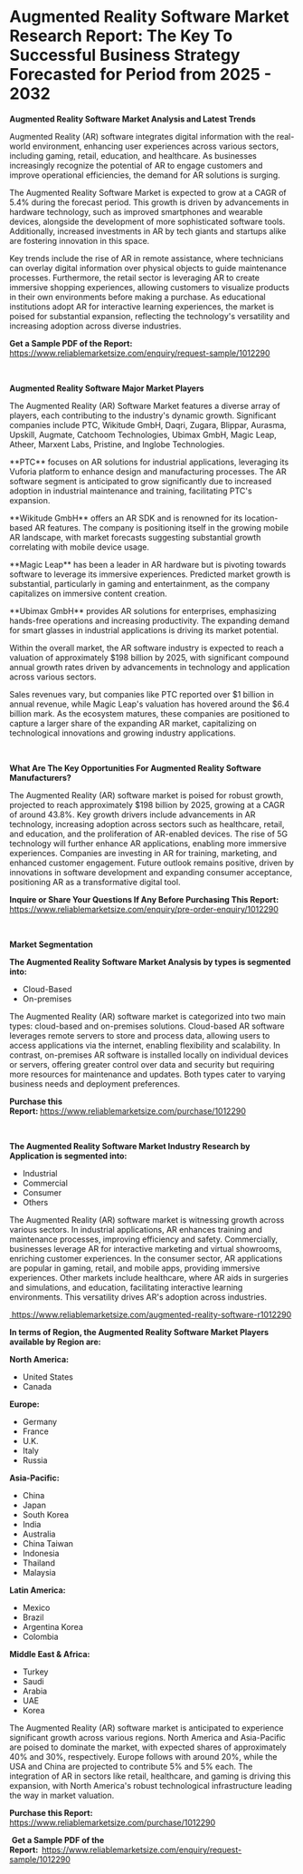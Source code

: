 <p><h1>Augmented Reality Software Market Research Report: The Key To Successful Business Strategy Forecasted for Period from 2025 - 2032</h1></p><p><strong>Augmented Reality Software Market Analysis and Latest Trends</strong></p>
<p><p>Augmented Reality (AR) software integrates digital information with the real-world environment, enhancing user experiences across various sectors, including gaming, retail, education, and healthcare. As businesses increasingly recognize the potential of AR to engage customers and improve operational efficiencies, the demand for AR solutions is surging.</p><p>The Augmented Reality Software Market is expected to grow at a CAGR of 5.4% during the forecast period. This growth is driven by advancements in hardware technology, such as improved smartphones and wearable devices, alongside the development of more sophisticated software tools. Additionally, increased investments in AR by tech giants and startups alike are fostering innovation in this space.</p><p>Key trends include the rise of AR in remote assistance, where technicians can overlay digital information over physical objects to guide maintenance processes. Furthermore, the retail sector is leveraging AR to create immersive shopping experiences, allowing customers to visualize products in their own environments before making a purchase. As educational institutions adopt AR for interactive learning experiences, the market is poised for substantial expansion, reflecting the technology's versatility and increasing adoption across diverse industries.</p></p>
<p><strong>Get a Sample PDF of the Report:&nbsp;</strong> <a href="https://www.reliablemarketsize.com/enquiry/request-sample/1012290?utm_campaign=3054&utm_medium=2&utm_source=Github&utm_content=ia&utm_term=16042025&utm_id=augmented-reality-software">https://www.reliablemarketsize.com/enquiry/request-sample/1012290</a></p>
<p>&nbsp;</p>
<p><strong>Augmented Reality Software Major Market Players</strong></p>
<p><p>The Augmented Reality (AR) Software Market features a diverse array of players, each contributing to the industry's dynamic growth. Significant companies include PTC, Wikitude GmbH, Daqri, Zugara, Blippar, Aurasma, Upskill, Augmate, Catchoom Technologies, Ubimax GmbH, Magic Leap, Atheer, Marxent Labs, Pristine, and Inglobe Technologies.</p><p>**PTC** focuses on AR solutions for industrial applications, leveraging its Vuforia platform to enhance design and manufacturing processes. The AR software segment is anticipated to grow significantly due to increased adoption in industrial maintenance and training, facilitating PTC's expansion.</p><p>**Wikitude GmbH** offers an AR SDK and is renowned for its location-based AR features. The company is positioning itself in the growing mobile AR landscape, with market forecasts suggesting substantial growth correlating with mobile device usage.</p><p>**Magic Leap** has been a leader in AR hardware but is pivoting towards software to leverage its immersive experiences. Predicted market growth is substantial, particularly in gaming and entertainment, as the company capitalizes on immersive content creation.</p><p>**Ubimax GmbH** provides AR solutions for enterprises, emphasizing hands-free operations and increasing productivity. The expanding demand for smart glasses in industrial applications is driving its market potential.</p><p>Within the overall market, the AR software industry is expected to reach a valuation of approximately $198 billion by 2025, with significant compound annual growth rates driven by advancements in technology and application across various sectors.</p><p>Sales revenues vary, but companies like PTC reported over $1 billion in annual revenue, while Magic Leap's valuation has hovered around the $6.4 billion mark. As the ecosystem matures, these companies are positioned to capture a larger share of the expanding AR market, capitalizing on technological innovations and growing industry applications.</p></p>
<p>&nbsp;</p>
<p><strong>What Are The Key Opportunities For Augmented Reality Software Manufacturers?</strong></p>
<p><p>The Augmented Reality (AR) software market is poised for robust growth, projected to reach approximately $198 billion by 2025, growing at a CAGR of around 43.8%. Key growth drivers include advancements in AR technology, increasing adoption across sectors such as healthcare, retail, and education, and the proliferation of AR-enabled devices. The rise of 5G technology will further enhance AR applications, enabling more immersive experiences. Companies are investing in AR for training, marketing, and enhanced customer engagement. Future outlook remains positive, driven by innovations in software development and expanding consumer acceptance, positioning AR as a transformative digital tool.</p></p>
<p><strong>Inquire or Share Your Questions If Any Before Purchasing This Report:</strong> <a href="https://www.reliablemarketsize.com/enquiry/pre-order-enquiry/1012290?utm_campaign=3054&utm_medium=2&utm_source=Github&utm_content=ia&utm_term=16042025&utm_id=augmented-reality-software">https://www.reliablemarketsize.com/enquiry/pre-order-enquiry/1012290</a></p>
<p>&nbsp;</p>
<p><strong>Market Segmentation</strong></p>
<p><strong>The Augmented Reality Software Market Analysis by types is segmented into:</strong></p>
<p><ul><li>Cloud-Based</li><li>On-premises</li></ul></p>
<p><p>The Augmented Reality (AR) software market is categorized into two main types: cloud-based and on-premises solutions. Cloud-based AR software leverages remote servers to store and process data, allowing users to access applications via the internet, enabling flexibility and scalability. In contrast, on-premises AR software is installed locally on individual devices or servers, offering greater control over data and security but requiring more resources for maintenance and updates. Both types cater to varying business needs and deployment preferences.</p></p>
<p><strong>Purchase this Report:&nbsp;</strong><a href="https://www.reliablemarketsize.com/purchase/1012290?utm_campaign=3054&utm_medium=2&utm_source=Github&utm_content=ia&utm_term=16042025&utm_id=augmented-reality-software">https://www.reliablemarketsize.com/purchase/1012290</a></p>
<p>&nbsp;</p>
<p><strong>The Augmented Reality Software Market Industry Research by Application is segmented into:</strong></p>
<p><ul><li>Industrial</li><li>Commercial</li><li>Consumer</li><li>Others</li></ul></p>
<p><p>The Augmented Reality (AR) software market is witnessing growth across various sectors. In industrial applications, AR enhances training and maintenance processes, improving efficiency and safety. Commercially, businesses leverage AR for interactive marketing and virtual showrooms, enriching customer experiences. In the consumer sector, AR applications are popular in gaming, retail, and mobile apps, providing immersive experiences. Other markets include healthcare, where AR aids in surgeries and simulations, and education, facilitating interactive learning environments. This versatility drives AR's adoption across industries.</p></p>
<p><a href="https://www.reliablemarketsize.com/augmented-reality-software-r1012290?utm_campaign=3054&utm_medium=2&utm_source=Github&utm_content=ia&utm_term=16042025&utm_id=augmented-reality-software">&nbsp;https://www.reliablemarketsize.com/augmented-reality-software-r1012290</a></p>
<p><strong>In terms of Region, the Augmented Reality Software Market Players available by Region are:</strong></p>
<p>
    <p> <strong> North America: </strong>
        <ul>
            <li>United States</li>
            <li>Canada</li>
        </ul>
        </p> 
    <p> <strong> Europe: </strong>
        <ul>
            <li>Germany</li>
            <li>France</li>
            <li>U.K.</li>
            <li>Italy</li>
            <li>Russia</li>
        </ul>
        </p> 
    <p> <strong> Asia-Pacific: </strong>
        <ul>
            <li>China</li>
            <li>Japan</li>
            <li>South Korea</li>
            <li>India</li>
            <li>Australia</li>
            <li>China Taiwan</li>
            <li>Indonesia</li>
            <li>Thailand</li>
            <li>Malaysia</li>
        </ul>
        </p> 
    <p> <strong> Latin America: </strong>
        <ul>
            <li>Mexico</li>
            <li>Brazil</li>
            <li>Argentina Korea</li>
            <li>Colombia</li>
        </ul>
        </p> 
    <p> <strong> Middle East & Africa: </strong>
        <ul>
            <li>Turkey</li>
            <li>Saudi</li>
            <li>Arabia</li>
            <li>UAE</li>
            <li>Korea</li>
        </ul>
    </p>
    </p>
<p><p>The Augmented Reality (AR) software market is anticipated to experience significant growth across various regions. North America and Asia-Pacific are poised to dominate the market, with expected shares of approximately 40% and 30%, respectively. Europe follows with around 20%, while the USA and China are projected to contribute 5% and 5% each. The integration of AR in sectors like retail, healthcare, and gaming is driving this expansion, with North America's robust technological infrastructure leading the way in market valuation.</p></p>
<p><strong>Purchase this Report: </strong><a href="https://www.reliablemarketsize.com/purchase/1012290?utm_campaign=3054&utm_medium=2&utm_source=Github&utm_content=ia&utm_term=16042025&utm_id=augmented-reality-software">https://www.reliablemarketsize.com/purchase/1012290</a></p>
<p>&nbsp;<strong>Get a Sample PDF of the Report:&nbsp;&nbsp;</strong><a href="https://www.reliablemarketsize.com/enquiry/request-sample/1012290?utm_campaign=3054&utm_medium=2&utm_source=Github&utm_content=ia&utm_term=16042025&utm_id=augmented-reality-software">https://www.reliablemarketsize.com/enquiry/request-sample/1012290</a></p>
<p><strong></strong></p>
<p><p></p><p></p><p></p></p>
